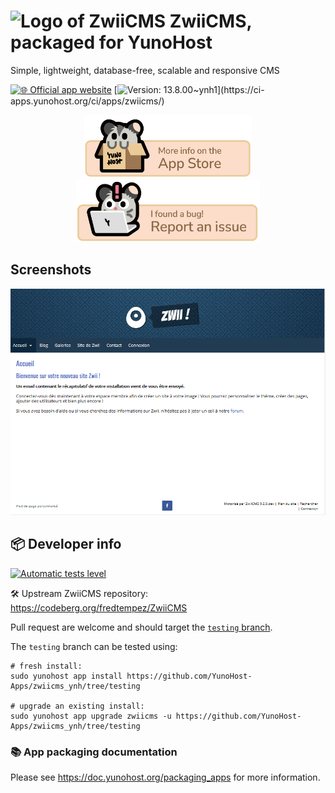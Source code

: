 <!--
N.B.: This README was automatically generated by <https://github.com/YunoHost/apps_tools/blob/main/readme_generator>
It shall NOT be edited by hand.
-->

<h1>
  <img src="https://raw.githubusercontent.com/YunoHost/apps/main/logos/zwiicms.png" width="32px" alt="Logo of ZwiiCMS">
  ZwiiCMS, packaged for YunoHost
</h1>

Simple, lightweight, database-free, scalable and responsive CMS

[![🌐 Official app website](https://img.shields.io/badge/Official_app_website-darkgreen?style=for-the-badge)](https://zwiicms.fr/)
[![Version: 13.8.00~ynh1](https://img.shields.io/badge/Version-13.8.00~ynh1-rgb(18,138,11)?style=for-the-badge)](https://ci-apps.yunohost.org/ci/apps/zwiicms/)

<div align="center">
<a href="https://apps.yunohost.org/app/zwiicms"><img height="100px" src="https://github.com/YunoHost/yunohost-artwork/raw/refs/heads/main/badges/neopossum-badges/badge_more_info_on_the_appstore.svg"/></a>
<a href="https://github.com/YunoHost-Apps/zwiicms_ynh/issues"><img height="100px" src="https://github.com/YunoHost/yunohost-artwork/raw/refs/heads/main/badges/neopossum-badges/badge_report_an_issue.svg"/></a>
</div>


## Screenshots
![Screenshot of ZwiiCMS](./doc/screenshots/dashboard.png)

## 📦 Developer info

[![Automatic tests level](https://apps.yunohost.org/badge/cilevel/zwiicms)](https://ci-apps.yunohost.org/ci/apps/zwiicms/)

🛠️ Upstream ZwiiCMS repository: <https://codeberg.org/fredtempez/ZwiiCMS>

Pull request are welcome and should target the [`testing` branch](https://github.com/YunoHost-Apps/zwiicms_ynh/tree/testing).

The `testing` branch can be tested using:
```
# fresh install:
sudo yunohost app install https://github.com/YunoHost-Apps/zwiicms_ynh/tree/testing

# upgrade an existing install:
sudo yunohost app upgrade zwiicms -u https://github.com/YunoHost-Apps/zwiicms_ynh/tree/testing
```

### 📚 App packaging documentation

Please see <https://doc.yunohost.org/packaging_apps> for more information.